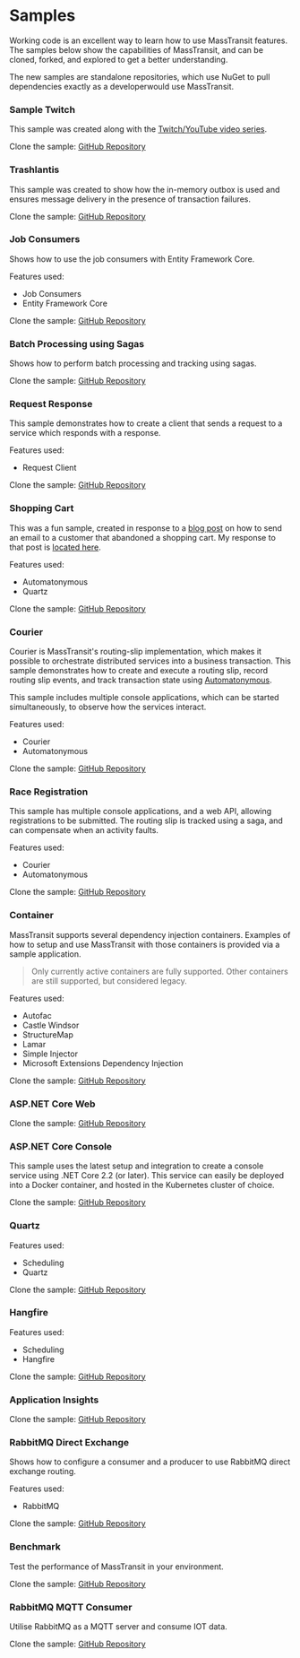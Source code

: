 # Samples

Working code is an excellent way to learn how to use MassTransit features. The samples below show the capabilities of MassTransit, and can be cloned, forked, and explored to get a better understanding.

The new samples are standalone repositories, which use NuGet to pull dependencies exactly as a developerwould use MassTransit.

### Sample Twitch

This sample was created along with the [Twitch/YouTube video series](/getting-started/live-coding).

Clone the sample: [GitHub Repository](https://github.com/MassTransit/Sample-Twitch)

### Trashlantis

This sample was created to show how the in-memory outbox is used and ensures message delivery in the presence of transaction failures.

Clone the sample: [GitHub Repository](https://github.com/phatboyg/Trashlantis)

### Job Consumers

Shows how to use the job consumers with Entity Framework Core.

Features used:
- Job Consumers
- Entity Framework Core

Clone the sample: [GitHub Repository](https://github.com/MassTransit/Sample-JobConsumers)

### Batch Processing using Sagas

Shows how to perform batch processing and tracking using sagas.

Clone the sample: [GitHub Repository](https://github.com/MassTransit/Sample-Batch)

### Request Response

This sample demonstrates how to create a client that sends a request to a service which responds with a response.

Features used:
- Request Client

Clone the sample: [GitHub Repository](https://github.com/MassTransit/Sample-RequestResponse)

### Shopping Cart

This was a fun sample, created in response to a [blog post][1] on how to send an email to a customer that abandoned a shopping cart. My response to that post is [located here][2].

Features used:
- Automatonymous
- Quartz

Clone the sample: [GitHub Repository](https://github.com/MassTransit/Sample-ShoppingWeb)

[1]: http://joshkodroff.com/2015/08/21/an-elegant-abandoned-cart-email-using-nservicebus/
[2]: http://blog.phatboyg.com/general/2015/09/12/sagas-state-machines-and-abandoned-carts.html

### Courier 

Courier is MassTransit's routing-slip implementation, which makes it possible to orchestrate distributed services into a business transaction. This sample demonstrates how to create and execute a routing slip, record routing slip events, and track transaction state using [Automatonymous](https://github.com/MassTransit/Automatonymous).

This sample includes multiple console applications, which can be started simultaneously, to observe how the services interact.

Features used:
- Courier
- Automatonymous

Clone the sample: [GitHub Repository](https://github.com/MassTransit/Sample-Courier)

### Race Registration

This sample has multiple console applications, and a web API, allowing registrations to be submitted. The routing slip is tracked using a saga, and can compensate when an activity faults.

Features used:
- Courier
- Automatonymous

Clone the sample: [GitHub Repository](https://github.com/phatboyg/Demo-Registration)

### Container

MassTransit supports several dependency injection containers. Examples of how to setup and use MassTransit with those containers is provided via a sample application.

> Only currently active containers are fully supported. Other containers are still supported, but considered legacy.

Features used:
- Autofac
- Castle Windsor
- StructureMap
- Lamar
- Simple Injector
- Microsoft Extensions Dependency Injection

Clone the sample: [GitHub Repository](https://github.com/MassTransit/Sample-Containers)

### ASP.NET Core Web

Clone the sample: [GitHub Repository](https://github.com/phatboyg/Sample-DotNetCore-DI)


### ASP.NET Core Console

This sample uses the latest setup and integration to create a console service using .NET Core 2.2 (or later). This service can easily be deployed into a Docker container, and hosted in the Kubernetes cluster of choice.

Clone the sample: [GitHub Repository](https://github.com/MassTransit/Sample-ConsoleService)

### Quartz

Features used:
- Scheduling
- Quartz

Clone the sample: [GitHub Repository](https://github.com/MassTransit/Sample-Quartz)

### Hangfire

Features used:
- Scheduling
- Hangfire

Clone the sample: [GitHub Repository](https://github.com/MassTransit/Sample-Hangfire)

### Application Insights

Clone the sample: [GitHub Repository](https://github.com/MassTransit/Sample-ApplicationInsights)

### RabbitMQ Direct Exchange

Shows how to configure a consumer and a producer to use RabbitMQ direct exchange routing.

Features used:
- RabbitMQ

Clone the sample: [GitHub Repository](https://github.com/MassTransit/Sample-Direct)

### Benchmark

Test the performance of MassTransit in your environment.

Clone the sample: [GitHub Repository](https://github.com/MassTransit/MassTransit-Benchmark)


### RabbitMQ MQTT Consumer

Utilise RabbitMQ as a MQTT server and consume IOT data.

Clone the sample: [GitHub Repository](https://github.com/morganphilo/MassTransit.Mqtt)
